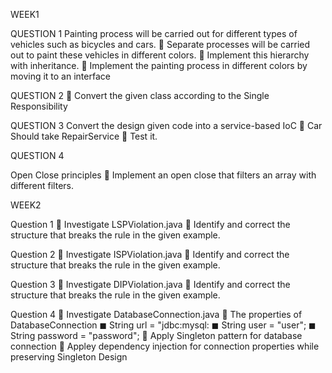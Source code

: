 WEEK1

QUESTION 1
Painting process will be carried out for different types of vehicles such as bicycles and cars.
 Separate processes will be carried out to paint these vehicles in different colors.
 Implement this hierarchy with inheritance.
 Implement the painting process in different colors by moving it to an interface

QUESTION 2
 Convert the given class according to the Single Responsibility

QUESTION 3
Convert the design given code into a service-based IoC
 Car Should take RepairService
 Test it.

QUESTION 4

Open Close principles
 Implement an open close that filters an array with different filters.

WEEK2

Question 1
 Investigate LSPViolation.java
 Identify and correct the structure that breaks the rule in the given example.

Question 2
 Investigate ISPViolation.java
 Identify and correct the structure that breaks the rule in the given example.

Question 3
 Investigate DIPViolation.java
 Identify and correct the structure that breaks the rule in the given example.

Question 4
 Investigate DatabaseConnection.java
 The properties of DatabaseConnection
◼ String url = "jdbc:mysql:
◼ String user = "user";
◼ String password = "password";
 Apply Singleton pattern for database connection
 Appley dependency injection for connection properties while preserving Singleton Design 


